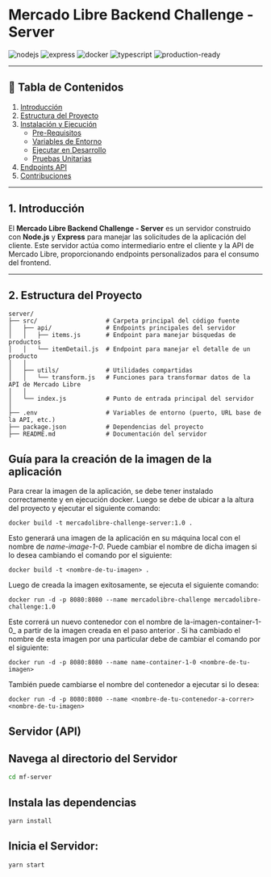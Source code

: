 # Mercado Libre Backend Challenge - Server

![nodejs](https://img.shields.io/badge/Node.js-Runtime-339933?logo=node.js&logoColor=white)
![express](https://img.shields.io/badge/Express-Framework-black?logo=express&logoColor=white)
![docker](https://img.shields.io/badge/Docker-Container-2496ED?logo=docker&logoColor=white)
![typescript](https://img.shields.io/badge/TypeScript-Language-3178C6?logo=typescript&logoColor=white)
![production-ready](https://img.shields.io/badge/In%20Develop-ready-green?logo=check&logoColor=white)

---

## 📖 Tabla de Contenidos

1. [Introducción](#1-introducción)
2. [Estructura del Proyecto](#2-estructura-del-proyecto)
3. [Instalación y Ejecución](#3-instalación-y-ejecución)
   - [Pre-Requisitos](#31-pre-requisitos)
   - [Variables de Entorno](#32-variables-de-entorno)
   - [Ejecutar en Desarrollo](#33-ejecutar-en-desarrollo)
   - [Pruebas Unitarias](#34-pruebas-unitarias)
4. [Endpoints API](#4-endpoints-api)
5. [Contribuciones](#5-contribuciones)

---

## 1. Introducción

El **Mercado Libre Backend Challenge - Server** es un servidor construido con **Node.js** y **Express** para manejar las solicitudes de la aplicación del cliente. Este servidor actúa como intermediario entre el cliente y la API de Mercado Libre, proporcionando endpoints personalizados para el consumo del frontend.

---

## 2. Estructura del Proyecto

```plaintext
server/
├── src/                   # Carpeta principal del código fuente
│   ├── api/               # Endpoints principales del servidor
│   │   ├── items.js       # Endpoint para manejar búsquedas de productos
│   │   └── itemDetail.js  # Endpoint para manejar el detalle de un producto
│   │
│   ├── utils/             # Utilidades compartidas
│   │   └── transform.js   # Funciones para transformar datos de la API de Mercado Libre
│   │
│   └── index.js           # Punto de entrada principal del servidor
│
├── .env                   # Variables de entorno (puerto, URL base de la API, etc.)
├── package.json           # Dependencias del proyecto
├── README.md              # Documentación del servidor

```

## Guía para la creación de la imagen de la aplicación

Para crear la imagen de la aplicación, se debe tener instalado correctamente y en ejecución docker. Luego se debe de ubicar a la altura del proyecto y ejecutar el siguiente comando:

```$bash
docker build -t mercadolibre-challenge-server:1.0 .

```

Esto generará una imagen de la aplicación en su máquina local con el nombre de _name-image-1-0_. Puede cambiar el nombre de dicha imagen si lo desea cambiando el comando por el siguiente:

```$bash
docker build -t <nombre-de-tu-imagen> .
```

Luego de creada la imagen exitosamente, se ejecuta el siguiente comando:

```$bash
docker run -d -p 8080:8080 --name mercadolibre-challenge mercadolibre-challenge:1.0
```

Este correrá un nuevo contenedor con el nombre de la-imagen-container-1-0\_ a partir de la imagen creada en el paso anterior . Si ha cambiado el nombre de esta imagen por una particular debe de cambiar el comando por el siguiente:

```$bash
docker run -d -p 8080:8080 --name name-container-1-0 <nombre-de-tu-imagen>
```

También puede cambiarse el nombre del contenedor a ejecutar si lo desea:

```$bash
docker run -d -p 8080:8080 --name <nombre-de-tu-contenedor-a-correr> <nombre-de-tu-imagen>
```


## Servidor (API)

## Navega al directorio del Servidor

```bash
cd mf-server
```

## Instala las dependencias

```bash
yarn install
```

## Inicia el Servidor:

```bash
yarn start
```
